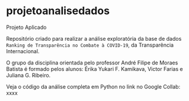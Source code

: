 # projetoanalisedados
Projeto Aplicado 

Repositório criado para realizar a análise exploratória da base de dados ``Ranking de Transparência no Combate à COVID-19``, da Transparência Internacional.

O grupo da disciplina orientada pelo professor André Filipe de Moraes Batista é formado pelos alunos: Érika Yukari F. Kamikava, Victor Farias e Juliana G. Ribeiro. 

Veja o código da análise completa em Python no link no Google Collab: xxxx
